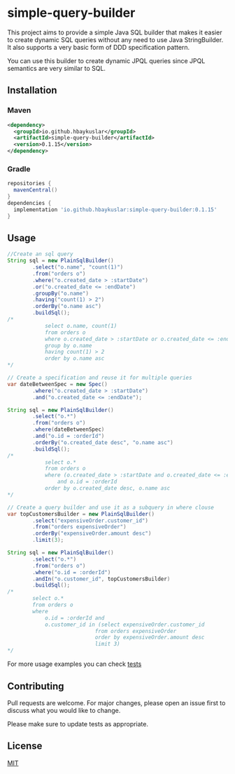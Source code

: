 # simple-query-builder

This project aims to provide a simple Java SQL builder that makes it easier to create dynamic SQL queries without any need to use Java StringBuilder. It also supports a very basic form of DDD specification pattern.

You can use this builder to create dynamic JPQL queries since JPQL semantics are very similar to SQL. 

## Installation

### Maven

```xml
<dependency>
  <groupId>io.github.hbaykuslar</groupId>
  <artifactId>simple-query-builder</artifactId>
  <version>0.1.15</version>
</dependency>
```

### Gradle
```groovy
repositories {
  mavenCentral()
}
dependencies {
  implementation 'io.github.hbaykuslar:simple-query-builder:0.1.15'
}
```

## Usage

```java
//Create an sql query
String sql = new PlainSqlBuilder()
        .select("o.name", "count(1)")
        .from("orders o")
        .where("o.created_date > :startDate")
        .or("o.created_date <= :endDate")
        .groupBy("o.name")
        .having("count(1) > 2")
        .orderBy("o.name asc")
        .buildSql();
/*
            select o.name, count(1) 
            from orders o 
            where o.created_date > :startDate or o.created_date <= :endDate 
            group by o.name 
            having count(1) > 2 
            order by o.name asc
*/

// Create a specification and reuse it for multiple queries
var dateBetweenSpec = new Spec()
        .where("o.created_date > :startDate")
        .and("o.created_date <= :endDate");

String sql = new PlainSqlBuilder()
        .select("o.*")
        .from("orders o")
        .where(dateBetweenSpec)
        .and("o.id = :orderId")
        .orderBy("o.created_date desc", "o.name asc")
        .buildSql();
/*
            select o.* 
            from orders o 
            where (o.created_date > :startDate and o.created_date <= :endDate) 
                and o.id = :orderId 
            order by o.created_date desc, o.name asc
*/

// Create a query builder and use it as a subquery in where clouse
var topCustomersBuilder = new PlainSqlBuilder()
        .select("expensiveOrder.customer_id")
        .from("orders expensiveOrder")
        .orderBy("expensiveOrder.amount desc")
        .limit(3);

String sql = new PlainSqlBuilder()
        .select("o.*")
        .from("orders o")
        .where("o.id = :orderId")
        .andIn("o.customer_id", topCustomersBuilder)
        .buildSql();
/*
        select o.* 
        from orders o 
        where 
            o.id = :orderId and 
            o.customer_id in (select expensiveOrder.customer_id 
                            from orders expensiveOrder 
                            order by expensiveOrder.amount desc 
                            limit 3)
*/
```

For more usage examples you can check [tests](src/test/java/io/simplequerybuilder/PlainSqlBuilderTest.java)

## Contributing

Pull requests are welcome. For major changes, please open an issue first
to discuss what you would like to change.

Please make sure to update tests as appropriate.


## License

[MIT](https://choosealicense.com/licenses/mit/)
